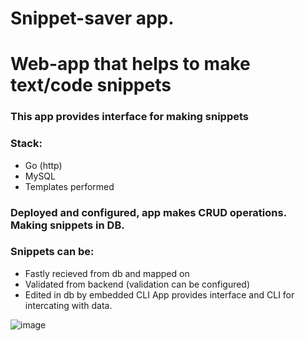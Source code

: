 # Snippet-saver app.

# Web-app that helps to make text/code snippets 
### This app provides interface for making snippets
### Stack:
- Go (http)
- MySQL
- Templates performed

### Deployed and configured, app makes CRUD operations. Making snippets in DB.
### Snippets can be:
- Fastly recieved from db and mapped on
- Validated from backend (validation can be configured)
- Edited in db by embedded CLI
App provides interface and CLI for intercating with data.



![image](https://github.com/danissimoae/code-snippet-saver-go/assets/118019309/f6761ec5-a6c4-40bb-b271-6128be4433da)

